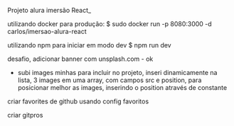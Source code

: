 Projeto alura imersão React_

utilizando docker para produção:
$ sudo docker run -p 8080:3000 -d carlos/imersao-alura-react

utilizando npm para iniciar em modo dev
$ npm run dev



desafio, adicionar banner com unsplash.com - ok
- subi images minhas para incluir no projeto, inseri dinamicamente na lista, 3 images em uma array, com campos src e position, para posicionar melhor as images, inserindo o position através de constante


criar favorites de github usando config favoritos 

criar gitpros

